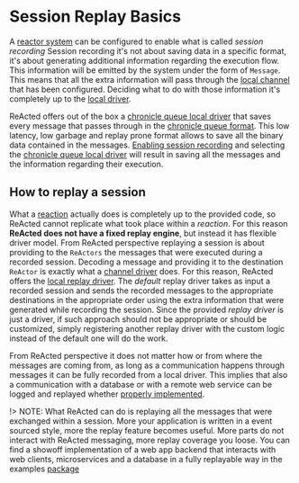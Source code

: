 # Session Replay Basics

A [reactor system](reactor_system.md) can be configured to enable what is called *session recording*
Session recording it's not about saving data in a specific format, it's about generating additional information 
regarding the execution flow. This information will be emitted by the system under the form of `Message`. This means
that all the extra information will pass through the [local channel](channel_drivers/README.md#Local-Channels) that
has been configured. Deciding what to do with those information it's completely up to the [local driver](channel_drivers/README.md).

ReActed offers out of the box a [chronicle queue local driver](channel_drivers/cq/cq_main.md) that saves every message
that passes through in the [chronicle queue format](https://github.com/OpenHFT/Chronicle-Queue). This low latency, low garbage
and replay prone format allows to save all the binary data contained in the messages. 
[Enabling session recording](reactor_system.md#Session-Recording) and selecting the [chronicle queue local driver](channel_drivers/cq/cq_main.md) will result
in saving all the messages and the information regarding their execution. 

## How to replay a session

What a [reaction](reactor.md) actually does is completely up to the provided code, so ReActed cannot replicate what
took place within a *reaction*. For this reason  **ReActed does not have a fixed replay engine**, but instead it has flexible driver model. 
From ReActed perspective replaying a session is about providing to the `ReActors` the messages that were executed during a recorded session. 
Decoding a message and providing it to the destination `ReActor` is exactly what a [channel driver](channel_drivers/README.md) does.
For this reason, ReActed offers the [local replay driver](channel_drivers/replay/replay_main.md). The *default* replay driver
takes as input a recorded session and sends the recorded messages to the appropriate destinations in the appropriate order
using the extra information that were generated while recording the session. 
Since the provided *replay driver* is just a driver, if such approach should not be appropriate or should be customized,
simply registering another replay driver with the custom logic instead of the default one will do the work.

From ReActed perspective it does not matter how or from where the messages are coming from, as long as a communication
happens through messages it can be fully recorded from a local driver. This implies that also a communication with a database
or with a remote web service can be logged and replayed whether [properly implemented](patterns.md#ReActor-Factory).

!> NOTE: What ReActed can do is replaying all the messages that were exchanged within a session. More your application
is written in a event sourced style, more the replay feature becomes useful. More parts do not interact with ReActed
messaging, more replay coverage you loose. You can find a showoff implementation of a web app backend that interacts 
with web clients, microservices and a database in a fully replayable way in the examples [package](https://github.com/reacted-io/reacted/tree/master/examples/src/main/java/io/reacted/examples/webappbackend)

  